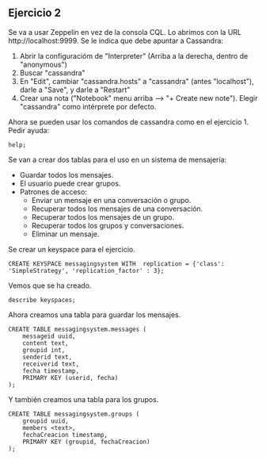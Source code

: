## Ejercicio 2

Se va a usar Zeppelin en vez de la consola CQL. Lo abrimos con la URL http://localhost:9999. Se le indica que debe apuntar a Cassandra:

1. Abrir la configuracióm de "Interpreter" (Arriba a la derecha, dentro de "anonymous")
2. Buscar "cassandra"
3. En "Edit", cambiar "cassandra.hosts" a "cassandra" (antes "localhost"), darle a "Save", y darle a "Restart"
4. Crear una nota ("Notebook" menu arriba --> "+ Create new note"). Elegir "cassandra" como intérprete por defecto.

Ahora se pueden usar los comandos de cassandra como en el ejercicio 1. Pedir ayuda:

```cassandra
help;
```

Se van a crear dos tablas para el uso en un sistema de mensajería:

- Guardar todos los mensajes.
- El usuario puede crear grupos.
- Patrones de acceso:
	* Enviar un mensaje en una conversación o grupo.
	* Recuperar todos los mensajes de una conversación.
	* Recuperar todos los mensajes de un grupo.
	* Recuperar todos los grupos y conversaciones.
	* Eliminar un mensaje.

Se crear un keyspace para el ejercicio.

```cassandra
CREATE KEYSPACE messagingsystem WITH  replication = {'class': 'SimpleStrategy', 'replication_factor' : 3};
```

Vemos que se ha creado.

```cassandra
describe keyspaces;
```

Ahora creamos una tabla para guardar los mensajes.

```cassandra
CREATE TABLE messagingsystem.messages (
    messageid uuid,
    content text,
    groupid int,
    senderid text,
    receiverid text,
    fecha timestamp,
    PRIMARY KEY (userid, fecha)
);
```

Y también creamos una tabla para los grupos.

```cassandra
CREATE TABLE messagingsystem.groups (
    groupid uuid,
    members <text>,
    fechaCreacion timestamp,
    PRIMARY KEY (groupid, fechaCreacion)
);
```